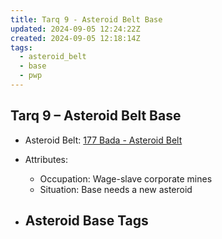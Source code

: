 ```yaml
---
title: Tarq 9 - Asteroid Belt Base
updated: 2024-09-05 12:24:22Z
created: 2024-09-05 12:18:14Z
tags:
  - asteroid_belt
  - base
  - pwp
---
```


## Tarq 9 &ndash; Asteroid Belt Base

- Asteroid Belt: [177 Bada - Asteroid Belt](../../../Gaming/StarsWithoutNumber/PiratesWithoutPlunder/%28177%29%20Bada%20-%20Asteroid%20Belt.md)

- Attributes:
   -   Occupation: Wage-slave corporate mines
   -   Situation: Base needs a new asteroid

- Asteroid Base Tags
	-  

